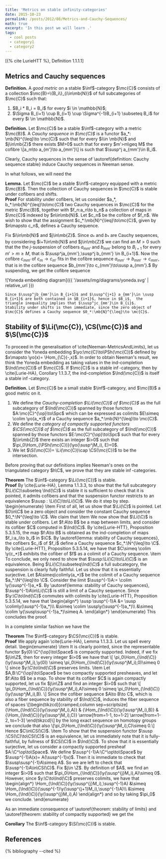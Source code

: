 ```yaml
---
title: 'Metrics on stable infinity-categories'
date: 2015-10-23
permalink: /posts/2012/08/Metrics-and-Cauchy-Sequences/
math: true
excerpt: 'In this post we will learn .'
tags:
  - cool posts
  - category1
  - category2
---
```


 [{% cite LurieHTT %}, Definition 1.1.1.1] 

Metrics and Cauchy sequences
------
<div class="definition">
  <strong>Definition.</strong>
   A <em>good metric</em> on a stable $\inf$-category $\mc{C}$
consists of a collection $\mc{B}=\{B_i\}_{i\in\mb{N}}$ of full subcategories of $\mc{C}$ such that:
<ol>
    <li>$B_i * B_i = B_i$ for every $i \in \mathbb{N}$;</li>
    <li>$\Sigma B_{i+1} \cup B_{i+1} \cup \Sigma^{-1}B_{i+1} \subseteq B_i$ for every $i \in \mathbb{N}$.</li>
  </ol>
</div>



<div class="definition">
  <strong>Definition.</strong>
    Let $\mc{C}$ be a stable $\inf$-category with a metric $\mc{B}$. A <em>Cauchy sequence in $\mc{C}$</em> is a functor $a_*: \mb{N}^{\leq}\to \mc{C}$ such that for every $i\in \mb{N}$ and $j\in\mb{Z}$ there exists $M>0$ such that for every $m'>m\geq M$ the cofibre
    \[a_m\to a_{m'}\to a_{mm'}\]
	is such that $\susp^j a_{mm'}\in B_i$. 
</div>

Clearly, Cauchy sequences in the sense of \autoref{definition: Cauchy sequence stable} induce Cauchy sequences in Neeman sense. 

In what follows, we will need the 
<div class="lemma">
  <strong>Lemma.</strong>
    Let $\mc{C}$ be a stable $\inf$-category equipped with a metric $\mc{B}$. 
	Then the collection of Cauchy sequences in $\mc{C}$ is stable under cofibers and shifts.
</div>
<div class="proof">
  <strong>Proof</strong>
    For stability under cofibers, let us consider $a_*, b_*:\mb{N}^{\leq}\to\mc{C}$  two Cauchy sequences in $\mc{C}$ for the metric $\mc{B}$, together with $f_n:a_n\to b_n$ a collection of maps in $\mc{C}$ indexed by $n\in\mb{N}$. 
	Let $c_n$ be the cofibre of $f_n$. We wish to show that the assignment  $c_*:\mb{N}^{\leq}\to\mc{C}$, given by $n\mapsto c_n$, defines a Cauchy sequence. 
    
Fix $i\in\mb{N}$ and $j\in\mb{Z}$.
    Since $a_*$ and $b_*$ are Cauchy sequences, by considering $i+1\in\mb{N}$ and $j\in\mb{Z}$ we can find an $M>0$ such that the the $j$-suspension of cofibers $a_{mm'}$ and $b_{mm'}$ belong to $B_{i+1}$ for every $m'>m\geq M$, that is $\susp^ja_{mm'},\susp^j b_{mm'} \in B_{i+1}$. 
    Now the cofibre $c_{mm'}$ of $c_m\to c_{m'}$ fits in the cofibre sequence $a_{mm'}\to b_{mm'}\to c_{mm'}$, that is in the cofibre sequence $b_{mm'}\to c_{mm'}\to\susp a_{mm'}.$
    By suspending, we get the cofibre sequence
	
![Yoneda embedding diagram]({{ '/assets/img/diagrams/yoneda.svg' | relative_url }})

    Since $\susp^jb_{mm'}\in B_{i+1}$ and $\susp^{j+1} a_{mm'}\in \susp B_{i+1}$ are both contained in $B_{i+1}$, hence in $B_i$,  the triangle inequality implies that $\susp^jc_{mm'}\in B_{i}$.
	Stability under shifts is then immediate, since the zero object of $\mc{C}$ defines a Cauchy sequence $0_*:\mb{N}^{\leq}\to \mc{C}$. 
</div>


Stability of $\Li(\mc{C}), \CS(\mc{C})$  and $\S(\mc{C})$
------
To proceed in the generalisation of \cite{Neeman-MetricsAndLimits}, let us consider the Yoneda embedding $\yo:\mc{C}\to\PSh(\mc{C})$ defined  by $x\mapsto \yo(x)= \Hom_{\C}(-,x)$. 
In order to obtain Neeman's result,  we think the Yoneda embedding as taking values in the ind-completion $\Ind(\mc{C})$ of $\mc{C}$. If $\mc{C}$ is a stable $\inf$-category, then by \cite{Lurie-HA}, Corollary 1.1.3.7, the ind-completion $\Ind(\mc{C})$ is itself a stable $\inf$-category. 

<div class="definition">
  <strong>Definition.</strong>
  Let $\mc{C}$ be a small stable $\inf$-category, and $\mc{B}$ a good metric on it.
  <ol>
    <li>
      We define the <em>Cauchy-completion $\Li(\mc{C})$ of $\mc{C}$</em> as the full subcategory of $\Ind(\mc{C})$ spanned by those functors $A:\mc{C}^{\op}\to\Spc$ which can be expressed as colimits $E\simeq \colim \yo(a_*)$ of a Cauchy sequence $a_*:\mb{N}^{\leq}\to \mc{C}$.
    </li>
    <li>
      We define the <em>category of compactly supported functors $\CS(\mc{C})$ of $\mc{C}$</em> as the full subcategory of $\Ind(\mc{C})$ spanned by those functors $E:\mc{C}^{\op}\to\Spc$ such that for every $j\in\mb{Z}$
      there exists an integer $i>0$ such that
      $\pi_0\Hom_{\PSh(\mc{C})}(\yo(\susp^jM_i), E)=0$.
    </li>
    <li>
      We let $\S(\mc{C})= \Li(\mc{C})\cap \CS(\mc{C})$ to be the intersection.
    </li>
  </ol>
</div>

Before proving that our definitions implies Neeman's ones on the triangulated category $h\C$, we prove that they are stable $\inf$-categories. 

<div class="theorem">
  <strong>Theorem</strong>
	The $\inf$-category $\Li(\mc{C})$ is stable.
</div>
<div class="proof">
  <strong>Proof</strong>
By \cite{Lurie-HA}, Lemma 1.1.3.3, to show that the full subcategory $\Li(\C)\subseteq \Ind(\C)$ is stable it is sufficient to check that it is pointed, it admits cofibers and that the suspension functor restricts to an equivalence $\susp : \Li(\C)\to\Li(\C)$. We do it step by step.
\begin{enumerate}
    \item First of all, let us show that $\Li(\C)$ is pointed. Let $0\in\C$ be a zero object and consider the constant Cauchy sequence $0_*:\N^{\leq}\to \C$. We claim that  
    \item We now show that $\Li(\C)$ is stable under cofibers. Let $f:A\to B$ be a map between limits, and consider its cofiber $C$ computed in $\Ind(\C)$.  By \cite{Lurie-HTT}, Proposition 5.3.5.15, the map $f:A\to B$ is obtained as the ind-completion of maps $f_i:a_i\to b_i$ in $\C$. By  \autoref{lemma: stability of Cauchy sequences}, the cofibers $c_i$ of $f_i$ define a Cauchy sequence $c_*:\N^{\leq}\to \C$. By \cite{Lurie-HTT}, Proposition 5.3.5.14, we have that $C\simeq \colim \y(c_*)$ exhibits the cofiber of $f$ as a colimit of a Cauchy sequence.
    \item To conclude, we only need to show that $\susp:\Li(\C)\to\Li(\C)$ is an equivalence. Being $\Li(\C)\subseteq\Ind(\C)$ a full subcategory,  the suspension is clearly fully faithful. Let us show that it is essentially surjective. Let $A\simeq\colim\y(a_*)$ be the colimit of a Cauchy sequence $a_*:\N^{\leq}\to \C$. 
    Consider the limit $\susp^{-1}A:= \colim \y(\susp^{-1}a_*$. By \autoref{lemma: stability of Cauchy sequences}, $\susp^{-1}A\in\Li(\C)$ is still a limit of a Cauchy sequence. 
    Since $\y:\C\to\Ind(\C)$ commutes with colimits by \cite{Lurie-HTT}, Proposition 5.3.5.14, we have that 
    \begin{align*}
        \susp \susp^{-1}A   &= \susp \colim\y(\susp^{-1}a_*)\\
                            &\simeq \colim \susp\y(\susp^{-1}a_*)\\
                            &\simeq \colim \y(\susp\susp^{-1}a_*)\simeq A.
    \end{align*}
\end{enumerate}
 This concludes the proof.
</div>

In a complete similar fashion we have the
<div class="theorem">
  <strong>Theorem</strong>
The $\inf$-category $\CS(\mc{C})$ is stable.
</div>
<div class="proof">
  <strong>Proof</strong>
We apply again \cite{Lurie-HA}, Lemma 1.1.3.3. Let us spell every detail.
\begin{enumerate}
    \item It is clearly pointed, since the representable functor $y(0):\C^{\op}\to\Space$  is compactly supported. Indeed, if we fix $j\in\Z$, then for every integer $i>0$ we have that
    \[
    \pi_0\Hom_{\Ind(\C)}(\y(\susp^jM_i),\y(0)) \simeq \pi_0\Hom_{\Ind(\C)}(\y(\susp^jM_i),0)\simeq 0
    \]
    since $y:\C\to\Ind(\C)$ preserves limits. 
    \item Let $A,B:\C^{\op}\to\Space$ be two compactly supported presheaves, and let $f:A\to B$ be a map. To show that its cofiber $C$ is again compactly supported, let us fix $j\in\Z$ and find an integer $i>0$ such that 
    \[
    \pi_0\Hom_{\Ind(\C)}(\y(\susp^jM_i),A)\simeq 0 \simeq \pi_0\Hom_{\Ind(\C)}(\y(\susp^jM_i),B).
    \]
    Since the cofiber sequence $A\to B\to C$, which is also a fiber sequence by stability of $\Ind(\C)$, induces the fiber sequence of spaces
    \[\begin{tikzcd}[cramped,column sep=scriptsize]
	{\Hom_{\Ind(\C)}(\y(\susp^jM_i),A)} & {\Hom_{\Ind(\C)}(\y(\susp^jM_i),B)} & {\Hom_{\Ind(\C)}(\y(\susp^jM_i),C)}
	\arrow[from=1-1, to=1-2]
	\arrow[from=1-2, to=1-3]
    \end{tikzcd}\]
    by the long exact sequence on homotopy groups we conclude that also \[\pi_0\Hom_{\Ind(\C)}(\y(\susp^jM_i),C)\simeq 0.\] Hence $C\in\CS(\C)$.
    \item To show that the suspension functor $\susp :\CS(\C)\to\CS(\C)$ is an equivalence, let us immediately  note that it is fully-faithful, by fullness  of $\CS(\C)$ in $\Ind(\C)$. To show that it is essentially surjective, let us consider  a compactly supported presheaf  $A:\C^\op\to\Space$. We define $\susp^{-1}A:\C^\op\to\Space$ by $\susp^{-1}A(x)= A(\susp^{-1}x)$. Then it is immediate to check that $\susp\susp^{-1}A\simeq A$. So we are left to check that $\susp^{-1}A\in\CS(\C)$. Fix $j\in \Z$. 
    By definition of $A$, we  find an integer $i>0$ such that $\pi_0\Hom_{\Ind(\C)}(\y(\susp^{j}M_i),A)\simeq 0$. However, since $y:\C\to\Ind(\C)$ preserves colimits, we have that 
    \begin{align*}
      \Hom_{\Ind(\C)}(\y(\susp^{j}M_i),\susp^{-1}A)
        &\simeq \Hom_{\Ind(\C)}(\susp^{-1}\y(\susp^{j+1}M_i),\susp^{-1}A)\\
        &\simeq \Hom_{\Ind(\C)}(\y(\susp^{j}M_i),A) 
    \end{align*}
   and so by taking $\pi_0$ we conclude.
\end{enumerate}
</div>

As an immediate consequence of \autoref{theorem: stability of limits} and \autoref{theorem: stability of compactly supported} we get the
<div class="corollary">
  <strong>Corollary</strong>
The $\inf$-category $\S(\mc{C})$ is stable.
</div>

## References
{% bibliography --cited %}
